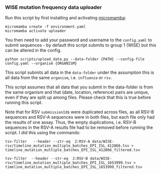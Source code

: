### WISE mutation frequency data uploader

Run this script by first installing and activating [micromamba](https://mamba.readthedocs.io/en/latest/installation/micromamba-installation.html):

```
micromamba create -f environment.yaml
micromamba activate uploader
```

You then need to add your password and username to the `config.yaml` to submit sequences - by default this script submits to group 1 (WISE) but this can be altered in the config.

```
python scripts/upload_data.py --data-folder {PATH} --config-file config.yaml --organism {ORGANISM}
```

This script submits all data in the `data-folder` under the assumption this is all data from the same `organism`, i.e. `influenza` or `rsv`.

This script assumes that all data that you submit in the data-folder is from the same organism and that (date, location, reference) pairs are unique, even if they are split up among files. Please check that this is true before running this script. 

Note that for RSV `submissionId`s were duplicated across files, as all RSV-B sequences and RSV-A sequences were in both files, but each file only had the results of one assay. Thus, the empty duplications, i.e. RSV-B sequences in the RSV-A results file had to be removed before running the script. I did this using the commands: 

```
tsv-filter   --header --str-eq  2:RSV-A data/WISE-rsv/timeline_mutation_multiple_batches_EPI_ISL_412866.tsv > timeline_mutation_multiple_batches_EPI_ISL_412866_filtered.tsv

tsv-filter  --header --str-eq  2:RSV-B data/WISE-rsv/timeline_mutation_multiple_batches_EPI_ISL_1653999.tsv > timeline_mutation_multiple_batches_EPI_ISL_1653999_filtered.tsv
```